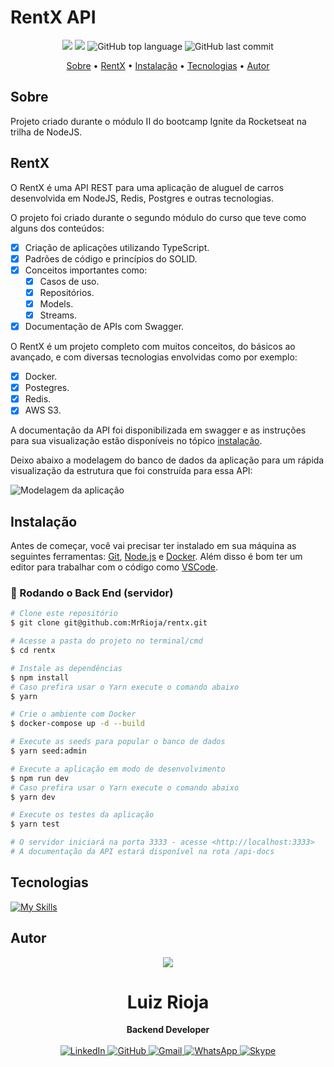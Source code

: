 # RentX API

<p align="center">
  <img src="https://img.shields.io/static/v1?label=rent&message=x&color=blueviolet&style=for-the-badge"/>
  <img src="https://img.shields.io/github/license/MrRioja/rentx?color=blueviolet&logo=License&style=for-the-badge"/>
  <img alt="GitHub top language" src="https://img.shields.io/github/languages/top/MrRioja/rentx?color=blueviolet&logo=TypeScript&logoColor=white&style=for-the-badge">
  <img alt="GitHub last commit" src="https://img.shields.io/github/last-commit/MrRioja/rentx?color=blueviolet&style=for-the-badge">
</p>

<p align="center">
  <a href="#sobre">Sobre</a> •
  <a href="#rentx">RentX</a> •
  <a href="#instalação">Instalação</a> •
  <a href="#tecnologias">Tecnologias</a> •
  <a href="#autor">Autor</a>  
</p>

## Sobre

Projeto criado durante o módulo II do bootcamp Ignite da Rocketseat na trilha de NodeJS.

## RentX

O RentX é uma API REST para uma aplicação de aluguel de carros desenvolvida em NodeJS, Redis, Postgres e outras tecnologias.

O projeto foi criado durante o segundo módulo do curso que teve como alguns dos conteúdos:

- [x] Criação de aplicações utilizando TypeScript.
- [x] Padrões de código e princípios do SOLID.
- [x] Conceitos importantes como:
  - [x] Casos de uso.
  - [x] Repositórios.
  - [x] Models.
  - [x] Streams.
- [x] Documentação de APIs com Swagger.

O RentX é um projeto completo com muitos conceitos, do básicos ao avançado, e com diversas tecnologias envolvidas como por exemplo:

- [x] Docker.
- [x] Postegres.
- [x] Redis.
- [x] AWS S3.

A documentação da API foi disponibilizada em swagger e as instruções para sua visualização estão disponíveis no tópico [instalação](#instalação).

Deixo abaixo a modelagem do banco de dados da aplicação para um rápida visualização da estrutura que foi construída para essa API:

![Modelagem da aplicação](.vscode/App%20structure.png)

## Instalação

Antes de começar, você vai precisar ter instalado em sua máquina as seguintes ferramentas:
[Git](https://git-scm.com), [Node.js](https://nodejs.org/en/) e [Docker](https://www.docker.com/). Além disso é bom ter um editor para trabalhar com o código como [VSCode](https://code.visualstudio.com/).

### 🎲 Rodando o Back End (servidor)

```bash
# Clone este repositório
$ git clone git@github.com:MrRioja/rentx.git

# Acesse a pasta do projeto no terminal/cmd
$ cd rentx

# Instale as dependências
$ npm install
# Caso prefira usar o Yarn execute o comando abaixo
$ yarn

# Crie o ambiente com Docker
$ docker-compose up -d --build

# Execute as seeds para popular o banco de dados
$ yarn seed:admin

# Execute a aplicação em modo de desenvolvimento
$ npm run dev
# Caso prefira usar o Yarn execute o comando abaixo
$ yarn dev

# Execute os testes da aplicação
$ yarn test

# O servidor iniciará na porta 3333 - acesse <http://localhost:3333>
# A documentação da API estará disponível na rota /api-docs
```

## Tecnologias

[![My Skills](https://skillicons.dev/icons?i=nodejs,express,redis,postgres,ts,jest)](https://skillicons.dev)

## Autor

<div align="center">
<img src="https://images.weserv.nl/?url=avatars.githubusercontent.com/u/55336456?v=4&h=100&w=100&fit=cover&mask=circle&maxage=7d" />
<h1>Luiz Rioja</h1>
<strong>Backend Developer</strong>
<br/>
<br/>

<a href="https://linkedin.com/in/luizrioja" target="_blank">
<img alt="LinkedIn" src="https://img.shields.io/badge/linkedin-%230077B5.svg?style=for-the-badge&logo=linkedin&logoColor=white"/>
</a>

<a href="https://github.com/mrrioja" target="_blank">
<img alt="GitHub" src="https://img.shields.io/badge/github-%23121011.svg?style=for-the-badge&logo=github&logoColor=white"/>
</a>

<a href="mailto:lulyrioja@gmail.com?subject=Fala%20Dev" target="_blank">
<img alt="Gmail" src="https://img.shields.io/badge/Gmail-D14836?style=for-the-badge&logo=gmail&logoColor=white" />
</a>

<a href="https://api.whatsapp.com/send?phone=5511933572652" target="_blank">
<img alt="WhatsApp" src="https://img.shields.io/badge/WhatsApp-25D366?style=for-the-badge&logo=whatsapp&logoColor=white"/>
</a>

<a href="https://join.skype.com/invite/tvBbOq03j5Uu" target="_blank">
<img alt="Skype" src="https://img.shields.io/badge/SKYPE-%2300AFF0.svg?style=for-the-badge&logo=Skype&logoColor=white"/>
</a>

<br/>
<br/>
</div>

